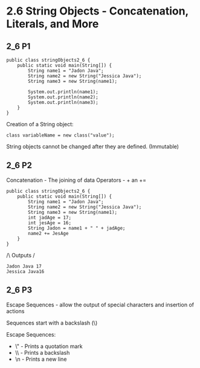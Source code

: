 # 2.6 String Objects - Concatenation, Literals, and More
## 2_6 P1
```
public class stringObjects2_6 {
    public static void main(String[]) {
        String name1 = "Jadon Java";
        String name2 = new String("Jessica Java");
        String name3 = new String(name1);
        
        System.out.println(name1);
        System.out.println(name2);
        System.out.println(name3);
    }
}
```
Creation of a String object:
```
class variableName = new class("value");
```
String objects cannot be changed after they are defined. (Immutable)
## 2_6 P2
Concatenation - The joining of data
Operators - + an +=
```
public class stringObjects2_6 {
    public static void main(String[]) {
        String name1 = "Jadon Java";
        String name2 = new String("Jessica Java");
        String name3 = new String(name1);
        int jadAge = 17;
        int jesAge = 16;
        String Jadon = name1 + " " + jadAge;
        name2 += JesAge
    }
}
```
/\ Outputs \/
```
Jadon Java 17
Jessica Java16
```
## 2_6 P3
Escape Sequences - allow the output of special characters and insertion of actions

Sequences start with a backslash (\\)

Escape Sequences:
+ \\" - Prints a quotation mark
+ \\\\ - Prints a backslash
+ \\n - Prints a new line



